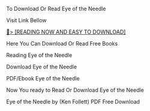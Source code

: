 To Download Or Read Eye of the Needle

Visit Link Bellow

<a href="https://uk.ebookarea.xyz/?book=B08PG5XYWR">📖&gt; [READING NOW AND EASY TO DOWNLOAD]</a>

Here You Can Download Or Read Free Books

Reading Eye of the Needle

Download Eye of the Needle

PDF/Ebook Eye of the Needle

Now You ready to Read Or Download Eye of the Needle

Eye of the Needle by (Ken Follett) PDF Free Download
